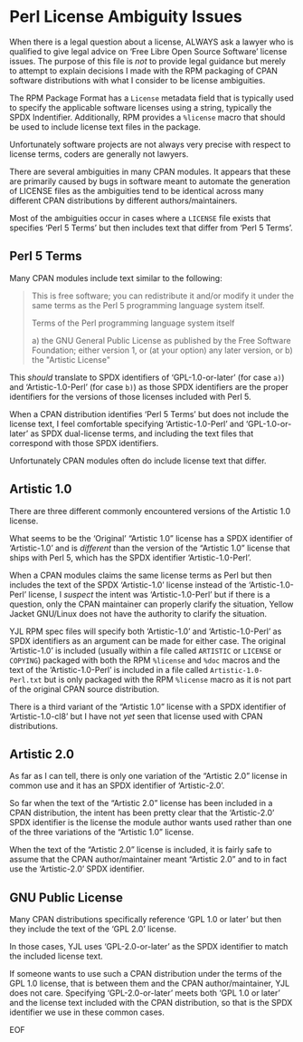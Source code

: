 Perl License Ambiguity Issues
=============================

When there is a legal question about a license, ALWAYS ask a lawyer who is
qualified to give legal advice on ‘Free Libre Open Source Software’ license
issues. The purpose of this file is *not* to provide legal guidance but merely
to attempt to explain decisions I made with the RPM packaging of CPAN software
distributions with what I consider to be license ambiguities.

The RPM Package Format has a `License` metadata field that is typically used
to specify the applicable software licenses using a string, typically the
SPDX Indentifier. Additionally, RPM provides a `%license` macro that should be
used to include license text files in the package.

Unfortunately software projects are not always very precise with respect to
license terms, coders are generally not lawyers.

There are several ambiguities in many CPAN modules. It appears that these are
primarily caused by bugs in software meant to automate the generation of LICENSE
files as the ambiguities tend to be identical across many different CPAN
distributions by different authors/maintainers.

Most of the ambiguities occur in cases where a `LICENSE` file exists that
specifies ‘Perl 5 Terms’ but then includes text that differ from ‘Perl 5 Terms’.


Perl 5 Terms
------------

Many CPAN modules include text similar to the following:

> This is free software; you can redistribute it and/or modify it under
> the same terms as the Perl 5 programming language system itself.
> 
> Terms of the Perl programming language system itself
> 
> a) the GNU General Public License as published by the Free
>    Software Foundation; either version 1, or (at your option) any
>    later version, or
> b) the "Artistic License"

This *should* translate to SPDX identifiers of ‘GPL-1.0-or-later’ (for case
`a)`) and ‘Artistic-1.0-Perl’ (for case `b)`) as those SPDX identifiers are
the proper identifiers for the versions of those licenses included with Perl 5.

When a CPAN distribution identifies ‘Perl 5 Terms’ but does not include the
license text, I feel comfortable specifying ‘Artistic-1.0-Perl’ and
‘GPL-1.0-or-later’ as SPDX dual-license terms, and including the text files
that correspond with those SPDX identifiers.

Unfortunately CPAN modules often do include license text that differ.


Artistic 1.0
------------

There are three different commonly encountered versions of the Artistic 1.0
license.

What seems to be the ‘Original’ “Artistic 1.0” license has a SPDX identifier of
‘Artistic-1.0’ and is *different* than the version of the “Artistic 1.0”
license that ships with Perl 5, which has the SPDX identifier
‘Artistic-1.0-Perl’.

When a CPAN modules claims the same license terms as Perl but then includes the
text of the SPDX ‘Artistic-1.0’ license instead of the ‘Artistic-1.0-Perl’
license, I *suspect* the intent was ‘Artistic-1.0-Perl’ but if there is a
question, only the CPAN maintainer can properly clarify the situation, Yellow
Jacket GNU/Linux does not have the authority to clarify the situation.

YJL RPM spec files will specify both ‘Artistic-1.0’ and ‘Artistic-1.0-Perl’ as
SPDX identifiers as an argument can be made for either case. The original
‘Artistic-1.0’ is included (usually within a file called `ARTISTIC` or
`LICENSE` or `COPYING`) packaged with both the RPM `%license` and `%doc` macros
and the text of the ‘Artistic-1.0-Perl’ is included in a file called
`Artistic-1.0-Perl.txt` but is only packaged with the RPM `%license` macro as
it is not part of the original CPAN source distribution.

There is a third variant of the “Artistic 1.0” license with a SPDX identifier of
‘Artistic-1.0-cl8’ but I have not *yet* seen that license used with CPAN
distributions.


Artistic 2.0
------------

As far as I can tell, there is only one variation of the “Artistic 2.0” license
in common use and it has an SPDX identifier of ‘Artistic-2.0’.

So far when the text of the “Artistic 2.0” license has been included in a CPAN
distribution, the intent has been pretty clear that the ‘Artistic-2.0’ SPDX
identifier is the license the module author wants used rather than one of the
three variations of the “Artistic 1.0” license.

When the text of the “Artistic 2.0” license is included, it is fairly safe to
assume that the CPAN author/maintainer meant “Artistic 2.0” and to in fact use
the ‘Artistic-2.0’ SPDX identifier.


GNU Public License
------------------

Many CPAN distributions specifically reference ‘GPL 1.0 or later’ but then they
include the text of the ‘GPL 2.0’ license.

In those cases, YJL uses ‘GPL-2.0-or-later’ as the SPDX identifier to match the
included license text.

If someone wants to use such a CPAN distribution under the terms of the GPL 1.0
license, that is between them and the CPAN author/maintainer, YJL does not care.
Specifying ‘GPL-2.0-or-later’ meets both ‘GPL 1.0 or later’ and the license text
included with the CPAN distribution, so that is the SPDX identifier we use in
these common cases.


EOF
